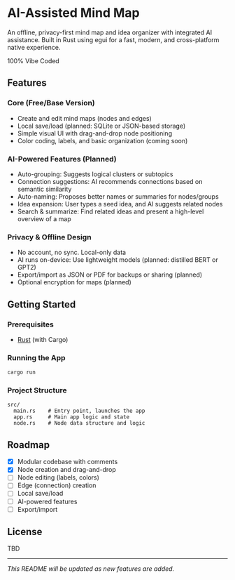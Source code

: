 # AI-Assisted Mind Map

An offline, privacy-first mind map and idea organizer with integrated AI assistance. Built in Rust using egui for a fast, modern, and cross-platform native experience.

100% Vibe Coded

## Features

### Core (Free/Base Version)
- Create and edit mind maps (nodes and edges)
- Local save/load (planned: SQLite or JSON-based storage)
- Simple visual UI with drag-and-drop node positioning
- Color coding, labels, and basic organization (coming soon)

### AI-Powered Features (Planned)
- Auto-grouping: Suggests logical clusters or subtopics
- Connection suggestions: AI recommends connections based on semantic similarity
- Auto-naming: Proposes better names or summaries for nodes/groups
- Idea expansion: User types a seed idea, and AI suggests related nodes
- Search & summarize: Find related ideas and present a high-level overview of a map

### Privacy & Offline Design
- No account, no sync. Local-only data
- AI runs on-device: Use lightweight models (planned: distilled BERT or GPT2)
- Export/import as JSON or PDF for backups or sharing (planned)
- Optional encryption for maps (planned)

## Getting Started

### Prerequisites
- [Rust](https://www.rust-lang.org/tools/install) (with Cargo)

### Running the App
```sh
cargo run
```

### Project Structure
```
src/
  main.rs    # Entry point, launches the app
  app.rs     # Main app logic and state
  node.rs    # Node data structure and logic
```

## Roadmap
- [x] Modular codebase with comments
- [x] Node creation and drag-and-drop
- [ ] Node editing (labels, colors)
- [ ] Edge (connection) creation
- [ ] Local save/load
- [ ] AI-powered features
- [ ] Export/import

## License
TBD

---

*This README will be updated as new features are added.* 